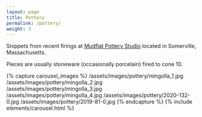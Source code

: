 ```yaml
---
layout: page
title: Pottery
permalink: /pottery/
weight: 3
---
```


Snippets from recent firings at [Mudflat Pottery Studio](mudflat.org)
located in Somerville, Massachusetts.

Pieces are usually stoneware (occasionally porcelain) fired to cone 10.

{% capture carousel_images %}
/assets/images/pottery/mingolla_1.jpg
/assets/images/pottery/mingolla_2.jpg
/assets/images/pottery/mingolla_3.jpg
/assets/images/pottery/mingolla_4.jpg
/assets/images/pottery/2020-132-0.jpg
/assets/images/pottery/2019-81-0.jpg
{% endcapture %}
{% include elements/carousel.html %}
